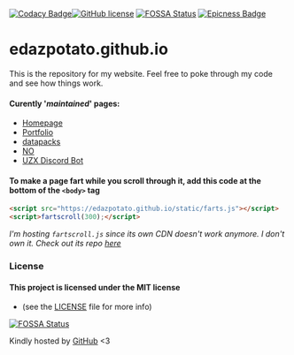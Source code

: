 [![Codacy Badge](https://api.codacy.com/project/badge/Grade/e9d6f257fadf43bd884b4435e2480ad8)](https://www.codacy.com/manual/edazpotato/edazpotato.github.io?utm_source=github.com&amp;utm_medium=referral&amp;utm_content=edazpotato/edazpotato.github.io&amp;utm_campaign=Badge_Grade)[![GitHub license](https://img.shields.io/badge/license-MIT-blue.svg)](https://github.com/edazpotato/edazpotato.github.io/blob/master/LICENSE) [![FOSSA Status](https://app.fossa.com/api/projects/git%2Bgithub.com%2Fedazpotato%2Fedazpotato.github.io.svg?type=shield)](https://app.fossa.com/projects/git%2Bgithub.com%2Fedazpotato%2Fedazpotato.github.io?ref=badge_shield) [![Epicness Badge](https://img.shields.io/badge/epic%3F-yes-brightgreen?logo=Coursera)](http://iamawesome.com/)
# edazpotato.github.io
This is the repository for my website.
Feel free to poke through my code and see how things work.

#### Curently '*maintained*' pages:
- [Homepage](https://edazpotato.github.io/)
- [Portfolio](https://edazpotato.github.io/portfolio/)
- [datapacks](https://edazpotato.github.io/datapacks/)
- [NO](https://edazpotato.github.io/NO/)
- [UZX Discord Bot](https://edazpotato.github.io/uzx)


#### To make a page fart while you scroll through it, add this code at the bottom of the `<body>` tag
```html
<script src="https://edazpotato.github.io/static/farts.js"></script>
<script>fartscroll(300);</script>
```
*I'm hosting `fartscroll.js` since its own CDN doesn't work anymore. I don't own it. Check out its repo [here](https://github.com/theonion/fartscroll.js)*

### License
#### This project is licensed under the MIT license 
- (see the [LICENSE](./LICENCE) file for more info)

[![FOSSA Status](https://app.fossa.com/api/projects/git%2Bgithub.com%2Fedazpotato%2Fedazpotato.github.io.svg?type=large)](https://app.fossa.com/projects/git%2Bgithub.com%2Fedazpotato%2Fedazpotato.github.io?ref=badge_large)

Kindly hosted by [GitHub](https://github.com) <3
